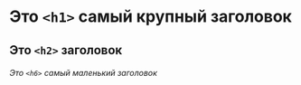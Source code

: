 # Это `<h1>` самый крупный заголовок

## Это `<h2>` заголовок

###### Это `<h6>` самый маленький заголовок

